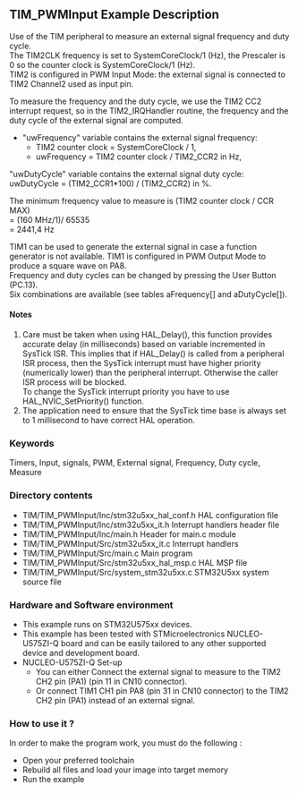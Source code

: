 ## <b>TIM_PWMInput Example Description</b>

Use of the TIM peripheral to measure an external signal frequency and duty cycle.  
The TIM2CLK frequency is set to SystemCoreClock/1 (Hz), the Prescaler is 0 so the counter clock is SystemCoreClock/1 (Hz).  
TIM2 is configured in PWM Input Mode: the external signal is connected to TIM2 Channel2 used as input pin.

To measure the frequency and the duty cycle, we use the TIM2 CC2 interrupt request,
so in the TIM2_IRQHandler routine, the frequency and the duty cycle of the external
signal are computed.

- "uwFrequency" variable contains the external signal frequency:  
  - TIM2 counter clock = SystemCoreClock / 1,
  - uwFrequency = TIM2 counter clock / TIM2_CCR2 in Hz,

"uwDutyCycle" variable contains the external signal duty cycle:  
 uwDutyCycle = (TIM2_CCR1*100) / (TIM2_CCR2) in %.

The minimum frequency value to measure is (TIM2 counter clock / CCR MAX)  
                                         = (160 MHz/1)/ 65535  
                                         = 2441,4 Hz

TIM1 can be used to generate the external signal in case a function generator
is not available. TIM1 is configured in PWM Output Mode to produce a square wave on PA8.  
Frequency and duty cycles can be changed by pressing the User Button (PC.13).  
Six combinations are available (see tables aFrequency[] and aDutyCycle[]).

#### <b>Notes</b>
 1. Care must be taken when using HAL_Delay(), this function provides accurate delay (in milliseconds)
    based on variable incremented in SysTick ISR. This implies that if HAL_Delay() is called from
    a peripheral ISR process, then the SysTick interrupt must have higher priority (numerically lower)
    than the peripheral interrupt. Otherwise the caller ISR process will be blocked.  
    To change the SysTick interrupt priority you have to use HAL_NVIC_SetPriority() function.  
 2. The application need to ensure that the SysTick time base is always set to 1 millisecond
    to have correct HAL operation.

### <b>Keywords</b>

Timers, Input, signals, PWM, External signal, Frequency, Duty cycle, Measure

### <b>Directory contents</b>

  - TIM/TIM_PWMInput/Inc/stm32u5xx_hal_conf.h    HAL configuration file
  - TIM/TIM_PWMInput/Inc/stm32u5xx_it.h          Interrupt handlers header file
  - TIM/TIM_PWMInput/Inc/main.h                  Header for main.c module
  - TIM/TIM_PWMInput/Src/stm32u5xx_it.c          Interrupt handlers
  - TIM/TIM_PWMInput/Src/main.c                  Main program
  - TIM/TIM_PWMInput/Src/stm32u5xx_hal_msp.c     HAL MSP file
  - TIM/TIM_PWMInput/Src/system_stm32u5xx.c      STM32U5xx system source file

### <b>Hardware and Software environment</b>

  - This example runs on STM32U575xx devices.  
  - This example has been tested with STMicroelectronics NUCLEO-U575ZI-Q
    board and can be easily tailored to any other supported device
    and development board.  
  - NUCLEO-U575ZI-Q Set-up  
    - You can either Connect the external signal to measure to the TIM2 CH2 pin (PA1) (pin 11 in CN10 connector).  
    - Or connect TIM1 CH1 pin PA8 (pin 31 in CN10 connector) to the TIM2 CH2 pin (PA1) instead of an external signal.

### <b>How to use it ?</b>

In order to make the program work, you must do the following :

 - Open your preferred toolchain  
 - Rebuild all files and load your image into target memory  
 - Run the example

